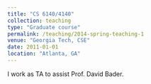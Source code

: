 ```yaml
---
title: "CS 6140/4140"
collection: teaching
type: "Graduate course"
permalink: /teaching/2014-spring-teaching-1
venue: "Georgia Tech, CSE"
date: 2011-01-01
location: "Atlanta, GA"
---
```


I work as TA to assist Prof. David Bader.

